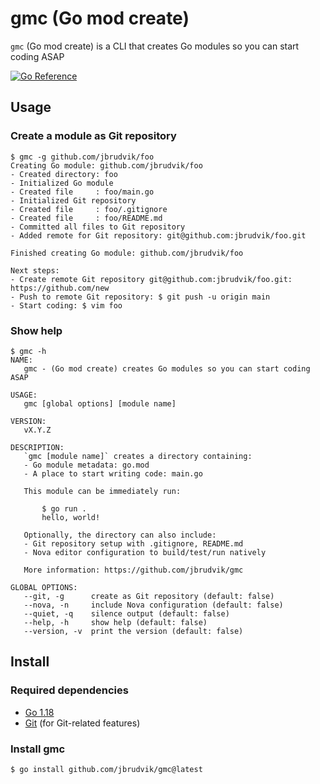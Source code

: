 # gmc (Go mod create)

`gmc` (Go mod create) is a CLI that creates Go modules so you can start coding ASAP

[![Go Reference](https://pkg.go.dev/badge/github.com/jbrudvik/gmc.svg)](https://pkg.go.dev/github.com/jbrudvik/gmc)

## Usage

### Create a module as Git repository

```
$ gmc -g github.com/jbrudvik/foo
Creating Go module: github.com/jbrudvik/foo
- Created directory: foo
- Initialized Go module
- Created file     : foo/main.go
- Initialized Git repository
- Created file     : foo/.gitignore
- Created file     : foo/README.md
- Committed all files to Git repository
- Added remote for Git repository: git@github.com:jbrudvik/foo.git

Finished creating Go module: github.com/jbrudvik/foo

Next steps:
- Create remote Git repository git@github.com:jbrudvik/foo.git: https://github.com/new
- Push to remote Git repository: $ git push -u origin main
- Start coding: $ vim foo
```

### Show help

```
$ gmc -h
NAME:
   gmc - (Go mod create) creates Go modules so you can start coding ASAP

USAGE:
   gmc [global options] [module name]

VERSION:
   vX.Y.Z

DESCRIPTION:
   `gmc [module name]` creates a directory containing:
   - Go module metadata: go.mod
   - A place to start writing code: main.go

   This module can be immediately run:

       $ go run .
       hello, world!

   Optionally, the directory can also include:
   - Git repository setup with .gitignore, README.md
   - Nova editor configuration to build/test/run natively

   More information: https://github.com/jbrudvik/gmc

GLOBAL OPTIONS:
   --git, -g      create as Git repository (default: false)
   --nova, -n     include Nova configuration (default: false)
   --quiet, -q    silence output (default: false)
   --help, -h     show help (default: false)
   --version, -v  print the version (default: false)
```

## Install

### Required dependencies

- [Go 1.18](https://go.dev/doc/install)
- [Git](https://git-scm.com) (for Git-related features)

### Install gmc

```sh
$ go install github.com/jbrudvik/gmc@latest
```
